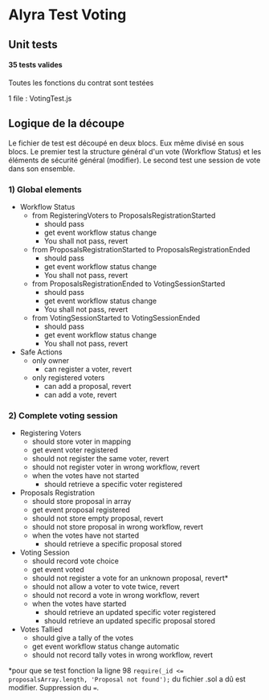 # Alyra Test Voting

## Unit tests
#### 35 tests valides 
Toutes les fonctions du contrat sont testées

1 file : VotingTest.js

## Logique de la découpe
Le fichier de test est découpé en deux blocs. Eux même divisé en sous blocs.
Le premier test la structure général d'un vote (Workflow Status) et les éléments de sécurité général (modifier).
Le second test une session de vote dans son ensemble.

### 1) Global elements
* Workflow Status
    * from RegisteringVoters to ProposalsRegistrationStarted
        - should pass
        - get event workflow status change
        - You shall not pass, revert
    * from ProposalsRegistrationStarted to ProposalsRegistrationEnded
        - should pass
        - get event workflow status change
        - You shall not pass, revert
    * from ProposalsRegistrationEnded to VotingSessionStarted
        - should pass
        - get event workflow status change
        - You shall not pass, revert
    * from VotingSessionStarted to VotingSessionEnded
        - should pass
        - get event workflow status change
        - You shall not pass, revert
* Safe Actions
    * only owner
        - can register a voter, revert
    * only registered voters
        - can add a proposal, revert
        - can add a vote, revert
### 2) Complete voting session
* Registering Voters
    - should store voter in mapping
    - get event voter registered
    - should not register the same voter, revert
    - should not register voter in wrong workflow, revert
    * when the votes have not started
        - should retrieve a specific voter registered
* Proposals Registration
    - should store proposal in array
    - get event proposal registered
    - should not store empty proposal, revert
    - should not store proposal in wrong workflow, revert
    * when the votes have not started
        - should retrieve a specific proposal stored
* Voting Session
    - should record vote choice
    - get event voted
    - should not register a vote for an unknown proposal, revert*
    - should not allow a voter to vote twice, revert
    - should not record a vote in wrong workflow, revert
    * when the votes have started
        - should retrieve an updated specific voter registered
        - should retrieve an updated specific proposal stored
* Votes Tallied
    - should give a tally of the votes
    - get event workflow status change automatic
    - should not record tally votes in wrong workflow, revert

*pour que se test fonction la ligne 98 `require(_id <= proposalsArray.length, 'Proposal not found');` 
du fichier .sol a dû est modifier. Suppression du `=`.
